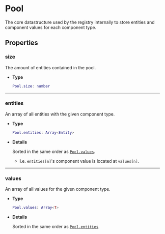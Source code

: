 # Pool

The core datastructure used by the registry internally to store entities
and component values for each component type.

## Properties

### size

The amount of entities contained in the pool.

- **Type**

    ```lua
    Pool.size: number
    ```

--------------------------------------------------------------------------------

### entities

An array of all entities with the given component type.

- **Type**
  
    ```lua
    Pool.entities: Array<Entity>
    ```

- **Details**

    Sorted in the same order as [`Pool.values`](Pool#values).

    - i.e. `entities[n]`'s component value is located at `values[n]`.

--------------------------------------------------------------------------------

### values

An array of all values for the given component type.

- **Type**
  
    ```lua
    Pool.values: Array<T>
    ```

- **Details**

    Sorted in the same order as [`Pool.entities`](Pool#entities.md).
